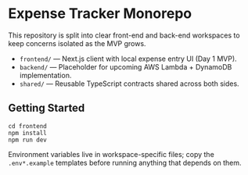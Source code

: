 # Expense Tracker Monorepo

This repository is split into clear front-end and back-end workspaces to keep concerns isolated as the MVP grows.

- `frontend/` — Next.js client with local expense entry UI (Day 1 MVP).
- `backend/` — Placeholder for upcoming AWS Lambda + DynamoDB implementation.
- `shared/` — Reusable TypeScript contracts shared across both sides.

## Getting Started

```
cd frontend
npm install
npm run dev
```

Environment variables live in workspace-specific files; copy the `.env*.example` templates before running anything that depends on them.
